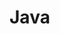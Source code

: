 # Java

<Summary />

<script setup>
import Summary from '/.vitepress/components/Summary.vue'
</script>